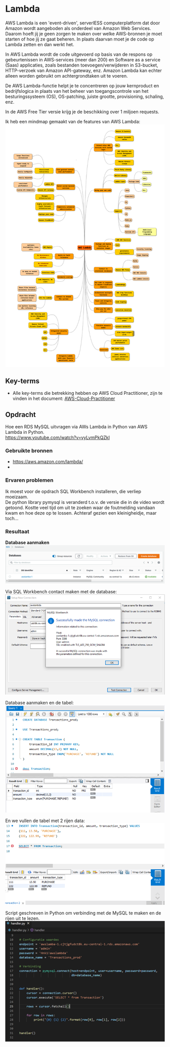 # Lambda
AWS Lambda is een 'event-driven', serverlESS computerplatform dat door Amazon wordt aangeboden als onderdeel van Amazon Web Services. Daarom hoeft jij je geen zorgen te maken over welke AWS-bronnen je moet starten of hoe jij ze gaat beheren. In plaats daarvan moet je de code op Lambda zetten en dan werkt het.

In AWS Lambda wordt de code uitgevoerd op basis van de respons op gebeurtenissen in AWS-services (meer dan 200) en Software as a service (Saas) applicaties, zoals bestanden toevoegen/verwijderen in S3-bucket, HTTP-verzoek van Amazon API-gateway, enz. Amazon Lambda kan echter alleen worden gebruikt om achtergrondtaken uit te voeren.

De AWS Lambda-functie helpt je te concentreren op jouw kernproduct en bedrijfslogica in plaats van het beheer van toegangscontrole van het besturingssysteem (OS), OS-patching, juiste grootte, provisioning, schaling, enz.

In de AWS Free Tier versie krijg je de beschikking over 1 miljoen requests.

Ik heb een mindmap gemaakt van de features van AWS Lambda:  
![lambda](../00_includes/mindmap-aws-lambda.png)

## Key-terms
- Alle key-terms die betrekking hebben op AWS Cloud Practitioner, zijn te vinden in het document: [AWS-Cloud-Practitioner](../beschrijvingen/aws-cloud-practitioner.md)  

## Opdracht
Hoe een RDS MySQL uitvragen via AWs Lambda in Python van AWS Lambda in Python.  
https://www.youtube.com/watch?v=vyLvmPkQZkI
### Gebruikte bronnen
- https://aws.amazon.com/lambda/
- 

### Ervaren problemen
Ik moest voor de opdrach SQL Workbench installeren, die verliep moeizaam.  
De python library pymysql is veranderd t.o.v. de versie die in de video wordt getoond. Kostte veel tijd om uit te zoeken waar de foutmelding vandaan kwam en hoe deze op te lossen. Achteraf gezien een kleinigheidje, maar toch...

### Resultaat
**Database aanmaken**  
![rds](../00_includes/AWS-24a.png)

Via SQL Workbench contact maken met de database:  
![sql](../00_includes/AWS-24b.png)

Database aanmaken en de tabel:  
![sql](../00_includes/AWS-24c.png)

En we vullen de tabel met 2 rijen data:  
![sql](../00_includes/AWS-24d.png)

Script geschreven in Python om verbinding met de MySQL te maken en de rijen uit te lezen.  
![sql](../00_includes/AWS-24e.png)

